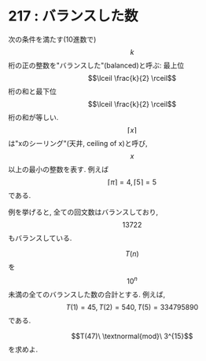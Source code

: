 # 217 : バランスした数

次の条件を満たす\(10進数で\) $$k$$ 桁の正の整数を"バランスした"\(balanced\)と呼ぶ: 最上位 $$\lceil \frac{k}{2} \rceil$$ 桁の和と最下位 $$\lceil \frac{k}{2} \rceil$$ 桁の和が等しい. $$\lceil x \rceil$$ は"xのシーリング"\(天井, ceiling of x\)と呼び, $$x$$ 以上の最小の整数を表す. 例えば $$\lceil \pi \rceil=4, \lceil 5 \rceil=5$$ である.

例を挙げると, 全ての回文数はバランスしており, $$13722$$ もバランスしている.

$$T(n)$$ を $$10^{n}$$ 未満の全てのバランスした数の合計とする. 例えば, $$T(1) = 45, T(2) = 540, T(5) = 334795890$$ である.

$$T(47)\ \textnormal{mod}\ 3^{15}$$ を求めよ.

